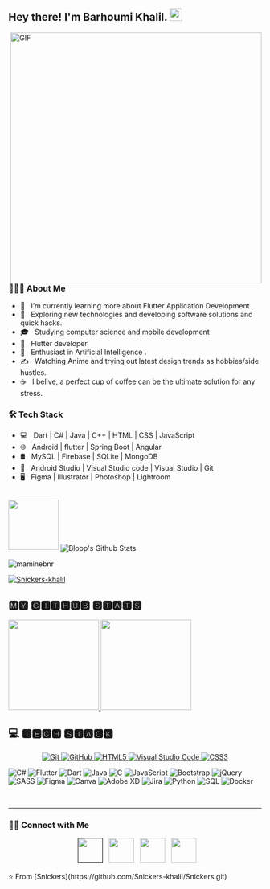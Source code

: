 <h2> Hey there! I'm Barhoumi Khalil. <img src="https://github.com/souvikguria98/souvikguria98/blob/master/Hi.gif" width="25"></h2>
<img align="right" alt="GIF" src="https://github.com/Snickers-khalil/Snickers-khalil/blob/888635dcc1019da6a7a033e640207ee4b9e5b5db/assets/Hi%202.0.gif" width="500"/>

<h3> 👨🏻‍💻 About Me </h3>

- 🔭 &nbsp; I’m currently learning more about Flutter Application Development
- 🤔 &nbsp; Exploring new technologies and developing software solutions and quick hacks.
- 🎓 &nbsp; Studying computer science and mobile development
- 💼 &nbsp; Flutter developer
- 🌱 &nbsp; Enthusiast in Artificial Intelligence .
- ✍️ &nbsp; Watching Anime and trying out latest design trends as hobbies/side hustles.
- ☕ &nbsp; I belive, a perfect cup of coffee can be the ultimate solution for any stress. 

<h3>🛠 Tech Stack</h3>

- 💻 &nbsp; Dart | C# | Java | C++ | HTML | CSS | JavaScript 
- 🌐 &nbsp; Android | flutter | Spring Boot | Angular 
- 🛢 &nbsp; MySQL | Firebase | SQLite | MongoDB 
- 🔧 &nbsp; Android Studio | Visual Studio code | Visual Studio | Git 
- 🖥 &nbsp; Figma | Illustrator | Photoshop | Lightroom

<br>
  <img src="https://media.giphy.com/media/hqU2KkjW5bE2v2Z7Q2/giphy.gif" width="100"/>

<img align="center" src="https://github-readme-stats.vercel.app/api?username=Snickers-khalil&include_all_commits=true&count_private=true&show_icons=true&line_height=20&title_color=7A7ADB&icon_color=2234AE&text_color=D3D3D3&bg_color=0,000000,130F40" alt="Bloop's Github Stats">

</br>
<p align="left"> <img src="https://komarev.com/ghpvc/?username=maminebnr&label=Profile%20views&color=0e75b6&style=flat" alt="maminebnr" /> </p>

<p align="left"> <a href="https://github.com/Snickers-khalil/github-profile-trophy"><img src="https://github-profile-trophy.vercel.app/?username=Snickers-khalil" alt="Snickers-khalil" /></a> </p>

## 🅼🆈 🅶🅸🆃🅷🆄🅱 🆂🆃🅰🆃🆂

<p align="left">
  <a href="https://github.com/Imtiaz513">
    <img height="180em" width="auto" src="https://github-profile-summary-cards.vercel.app/api/cards/repos-per-language?username=Imtiaz513&theme=dark">
  </a>
  <a href="https://github.com/Imtiaz513">
    <img height="180em" width="auto" src="https://github-readme-stats.vercel.app/api/top-langs/?username=Imtiaz513&layout=compact&theme=dark"/>
  </a>
</p>


  
  ## 💻 🆃🅴🅲🅷 🆂🆃🅰🅲🅺

  <p align="center">
  <a href="" title="Git" target="_blank" rel="nofollow">
    <img src="https://img.shields.io/badge/git-%23F05033.svg?style=for-the-badge&logo=git&logoColor=white" alt="Git">
  </a>
  <a href="" target="_blank" title="GitHub" rel="noopener noreferrer">
    <img src="https://img.shields.io/badge/github-%23121011.svg?style=for-the-badge&logo=github&logoColor=white" alt="GitHub">
  </a>
  <a href="https://www.w3.org/TR/html5/" title="HTML5" target="_blank" rel="nofollow">
    <img src="https://img.shields.io/badge/html5-%23E34F26.svg?style=for-the-badge&logo=html5&logoColor=white" alt="HTML5">
  </a>
   <a href="https://code.visualstudio.com/" title="Visual Studio Code" target="_blank" rel="nofollow">
    <img src="https://img.shields.io/badge/visual%20studio%20code-%23007ACC.svg?style=for-the-badge&logo=visualstudiocode&logoColor=white" alt="Visual Studio Code">
</a>
   <a href="https://www.w3.org/Style/CSS/" title="CSS3" target="_blank" rel="nofollow">
    <img src="https://img.shields.io/badge/css3-%23157122.svg?style=for-the-badge&logo=css3&logoColor=white" alt="CSS3">
  </a>
    
![C#](https://img.shields.io/badge/c%23-%23239120.svg?style=for-the-badge&logo=c-sharp&logoColor=white) 
![Flutter](https://img.shields.io/badge/flutter-%23000000.svg?style=for-the-badge&logo=flutter&logoColor=1CDAC5)
![Dart](https://img.shields.io/badge/dart-%23000000.svg?style=for-the-badge&logo=dart&logoColor=1CDAC5)
![Java](https://img.shields.io/badge/java-%23000000.svg?style=for-the-badge&logo=java&logoColor=F25D50)
![C](https://img.shields.io/badge/c-%23000000.svg?style=for-the-badge&logo=c&logoColor=white)
![JavaScript](https://img.shields.io/badge/javascript-%23323330.svg?style=for-the-badge&logo=javascript&logoColor=%23F7DF1E)
![Bootstrap](https://img.shields.io/badge/bootstrap-%23563D7C.svg?style=for-the-badge&logo=bootstrap&logoColor=white) 
![jQuery](https://img.shields.io/badge/jquery-%230769AD.svg?style=for-the-badge&logo=jquery&logoColor=white)
![SASS](https://img.shields.io/badge/SASS-hotpink.svg?style=for-the-badge&logo=SASS&logoColor=white)
![Figma](https://img.shields.io/badge/figma-%23F24E1E.svg?style=for-the-badge&logo=figma&logoColor=white) 
![Canva](https://img.shields.io/badge/Canva-%2300C4CC.svg?style=for-the-badge&logo=Canva&logoColor=white) 
![Adobe XD](https://img.shields.io/badge/Adobe%20XD-470137?style=for-the-badge&logo=Adobe%20XD&logoColor=#FF61F6)
![Jira](https://img.shields.io/badge/jira-%230A0FFF.svg?style=for-the-badge&logo=jira&logoColor=white) 
![Python](https://img.shields.io/badge/Python-%2314354C.svg?style=for-the-badge&logo=python&logoColor=%23FFD43B) 
![SQL](https://img.shields.io/badge/SQL-%2300758F.svg?style=for-the-badge&logo=mysql&logoColor=white) 
![Docker](https://img.shields.io/badge/Docker-%230db7ed.svg?style=for-the-badge&logo=docker&logoColor=white)
 
<br />
<hr>
<h3> 🤝🏻 Connect with Me </h3>

<p align="center">
&nbsp; <a href="" target="_blank" rel="noopener noreferrer"><img src="https://img.icons8.com/plasticine/100/000000/twitter.png" width="50" /></a>  
&nbsp; <a href="https://www.instagram.com/" target="_blank" rel="noopener noreferrer"><img src="https://img.icons8.com/plasticine/100/000000/instagram-new.png" width="50" /></a>  
&nbsp; <a href="https://www.linkedin.com/in/khalil-barhoumi-600b051a2/" target="_blank" rel="noopener noreferrer"><img src="https://img.icons8.com/plasticine/100/000000/linkedin.png" width="50" /></a>
&nbsp; <a href="mailto:khalilbarhoumi@hotmail.com" target="_blank" rel="noopener noreferrer"><img src="https://img.icons8.com/plasticine/100/000000/gmail.png"  width="50" /></a>
</p>
⭐️ From [Snickers](https://github.com/Snickers-khalil/Snickers.git)
